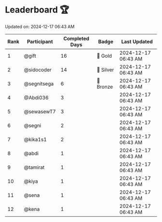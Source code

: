 # Leaderboard 🏆

Updated on: 2024-12-17 06:43 AM

| Rank | Participant       | Completed Days | Badge      | Last Updated         |
|------|-------------------|----------------|------------|----------------------|
| 1    | @gift             | 16             | 🏅 Gold     | 2024-12-17 06:43 AM |
| 2    | @sidocoder        | 14             | 🥈 Silver   | 2024-12-17 06:43 AM |
| 3    | @segnitsega       | 6              | 🥉 Bronze   | 2024-12-17 06:43 AM |
| 4    | @Abdi036          | 3              |            | 2024-12-17 06:43 AM |
| 5    | @sewasewT7        | 3              |            | 2024-12-17 06:43 AM |
| 6    | @segni            | 2              |            | 2024-12-17 06:43 AM |
| 7    | @kika1s1          | 2              |            | 2024-12-17 06:43 AM |
| 8    | @abdi             | 1              |            | 2024-12-17 06:43 AM |
| 9    | @tamirat          | 1              |            | 2024-12-17 06:43 AM |
| 10   | @kiya             | 1              |            | 2024-12-17 06:43 AM |
| 11   | @sena             | 1              |            | 2024-12-17 06:43 AM |
| 12   | @kena             | 1              |            | 2024-12-17 06:43 AM |
